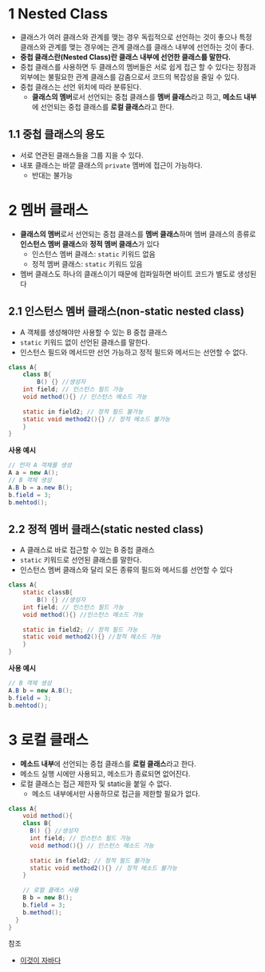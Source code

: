 # 1 Nested Class

* 클래스가 여러 클래스와 관계를 맺는 경우 독립적으로 선언하는 것이 좋으나 특정 클래스와 관계를 맺는 경우에는 관계 클래스를 클래스 내부에 선언하는 것이 좋다. 
* **중첩 클래스란(Nested Class)란 클래스 내부에 선언한 클래스를 말한다.**
* 중첩 클래스를 사용하면 두 클래스의 멤버들은 서로 쉽게 접근 할 수 있다는 장점과 외부에는 불필요한 관계 클래스를 감춤으로서 코드의 복잡성을 줄일 수 있다.
* 중첩 클래스는 선언 위치에 따라 분류된다. 
  * **클래스의 멤버**로서 선언되는 중첩 클래스를 **멤버 클래스**라고 하고, **메소드 내부**에 선언되는 중첩 클래스를 **로컬 클래스**라고 한다.



## 1.1 중첩 클래스의 용도

* 서로 연관된 클래스들을 그룹 지을 수 있다.
* 내포 클래스는 바깥 클래스의 `private` 멤버에 접근이 가능하다.
  * 반대는 불가능



# 2 멤버 클래스

* **클래스의 멤버**로서 선언되는 중첩 클래스를 **멤버 클래스**하며 멤버 클래스의 종류로 **인스턴스 멤버 클래스**와 **정적 멤버 클래스**가 있다
  * 인스턴스 멤버 클래스: `static` 키워드 없음
  * 정적 멤버 클래스: `static` 키워드 있음
* 멤버 클래스도 하나의 클래스이기 때문에 컴파일하면 바이트 코드가 별도로 생성된다



## 2.1 인스턴스 멤버 클래스(non-static nested class)

* A 객체를 생성해야만 사용할 수 있는 B 중첩 클래스
* `static` 키워드 없이 선언된 클래스를 말한다.
* 인스턴스 필드와 메서드만 선언 가능하고 정적 필드와 메서드는 선언할 수 없다.

```java
class A{
	class B{
		B() {} //생성자
    int field; // 인스턴스 필드 가능
    void method(){} // 인스턴스 메소드 가능
    
    static in field2; // 정적 필드 불가능
    static void method2(){} // 정적 메소드 불가능
	}
}
```



**사용 예시**

```java
// 먼저 A 객체를 생성
A a = new A();
// B 객체 생성
A.B b = a.new B();
b.field = 3;
b.mehtod();
```



## 2.2 정적 멤버 클래스(static nested class)

* A 클래스로 바로 접근할 수 있는 B 중첩 클래스
* `static` 키워드로 선언된 클래스를 말한다.
* 인스턴스 멤버 클래스와 달리 모든 종류의 필드와 메서드를 선언할 수 있다

```java
class A{
	static classB{
		B() {} //생성자
    int field; // 인스턴스 필드 가능
    void method(){} //인스턴스 메소드 가능
    
    static in field2; // 정적 필드 가능
    static void method2(){} //정적 메소드 가능
	}
}
```



**사용 예시**

```java
// B 객체 생성
A.B b = new A.B();
b.field = 3;
b.mehtod();
```



# 3 로컬 클래스

* **메소드 내부**에 선언되는 중첩 클래스를 **로컬 클래스**라고 한다.
* 메소드 실행 시에만 사용되고, 메소드가 종료되면 없어진다.
* 로컬 클래스는 접근 제한자 및 static을 붙일 수 없다.
  * 메소드 내부에서만 사용하므로 접근을 제한할 필요가 없다.

```java
class A{
	void method(){
    class B{
      B() {} //생성자
      int field; // 인스턴스 필드 가능
      void method(){} // 인스턴스 메소드 가능
    
      static in field2; // 정적 필드 불가능
      static void method2(){} // 정적 메소드 불가능
    }
    
    // 로컬 클래스 사용
    B b = new B();
    b.field = 3;
    b.method();
  }
}
```





참조

* [이것이 자바다](http://www.kyobobook.co.kr/product/detailViewKor.laf?mallGb=KOR&ejkGb=KOR&barcode=9788968481475)